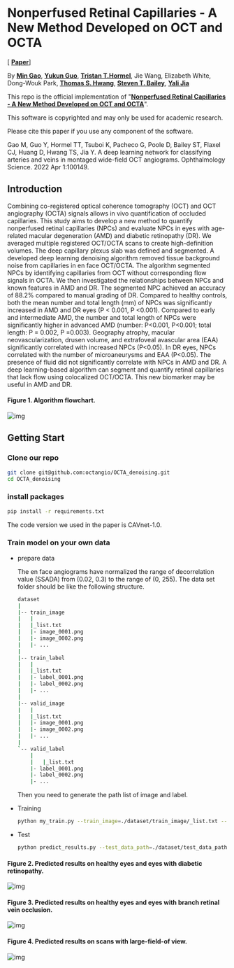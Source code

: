 # Nonperfused Retinal Capillaries - A New Method Developed on OCT and OCTA   

[ [**Paper**](https://www.sciencedirect.com/science/article/pii/S2666914522000380)]

By [**Min Gao**](https://scholar.google.com/citations?user=T1vzVnYAAAAJ&hl=en), [**Yukun Guo**](https://scholar.google.com/citations?user=BCrQPWUAAAAJ&hl=en&oi=sra), [**Tristan T.Hormel**](https://scholar.google.com/citations?user=jdD1rGwAAAAJ&hl=en), Jie Wang, Elizabeth White, Dong-Wouk Park, [**Thomas S. Hwang**](https://www.researchgate.net/profile/Thomas-Hwang-2), [**Steven T. Bailey**](https://www.researchgate.net/profile/Steven-Bailey-10), [**Yali Jia**](https://scholar.google.com/citations?user=hfBY5K8AAAAJ&hl=en&oi=sra)

This repo is the official implementation of "[**Nonperfused Retinal Capillaries - A New Method Developed on OCT and OCTA**](https://www.ophthalmologyscience.org/article/S2666-9145(22)00038-0/fulltext)".

This software is copyrighted and may only be used for academic research.

Please cite this paper if you use any component of the software.

Gao M, Guo Y, Hormel TT, Tsuboi K, Pacheco G, Poole D, Bailey ST, Flaxel CJ, Huang D, Hwang TS, Jia Y. A deep learning network for classifying arteries and veins in montaged wide-field OCT angiograms. Ophthalmology Science. 2022 Apr 1:100149.

## Introduction

Combining co-registered optical coherence tomography (OCT) and OCT angiography (OCTA) signals allows in vivo quantification of occluded capillaries. This study aims to develop a new method to quantify nonperfused retinal capillaries (NPCs) and evaluate NPCs in eyes with age-related macular degeneration (AMD) and diabetic retinopathy (DR). We averaged multiple registered OCT/OCTA scans to create high-definition volumes. The deep capillary plexus slab was defined and segmented. A developed deep learning denoising algorithm removed tissue background noise from capillaries in en face OCT/OCTA. The algorithm segmented NPCs by identifying capillaries from OCT without corresponding flow signals in OCTA. We then investigated the relationships between NPCs and known features in AMD and DR. The segmented NPC achieved an accuracy of 88.2% compared to manual grading of DR. Compared to healthy controls, both the mean number and total length (mm) of NPCs was significantly increased in AMD and DR eyes (P < 0.001, P <0.001). Compared to early and intermediate AMD, the number and total length of NPCs were significantly higher in advanced AMD (number: P<0.001, P<0.001; total length: P = 0.002, P =0.003). Geography atrophy, macular neovascularization, drusen volume, and extrafoveal avascular area (EAA) significantly correlated with increased NPCs (P<0.05). In DR eyes, NPCs correlated with the number of microaneurysms and EAA (P<0.05). The presence of fluid did not significantly correlate with NPCs in AMD and DR. A deep learning-based algorithm can segment and quantify retinal capillaries that lack flow using colocalized OCT/OCTA. This new biomarker may be useful in AMD and DR.

#### Figure 1. Algorithm flowchart.

![img](./Figures/cavnet.jpg)
## Getting Start

### Clone our repo

```bash
git clone git@github.com:octangio/OCTA_denoising.git
cd OCTA_denoising
```

### install packages

  ```bash
  pip install -r requirements.txt
  ```
  The code version we used in the paper is CAVnet-1.0.
### Train model on your own data

- prepare data
  
  The en face angiograms have normalized the range of decorrelation value (SSADA) from (0.02, 0.3) to the range of (0, 255). The data set folder should be like the following structure.

    ```bash
    dataset
    |
    |-- train_image
    |   |
    |   |_list.txt
    |   |- image_0001.png
    |   |- image_0002.png
    |   |- ...
    |
    |-- train_label
    |   |
    |   |_list.txt
    |   |- label_0001.png
    |   |- label_0002.png
    |   |- ...
    |
    |-- valid_image
    |   |
    |   |_list.txt
    |   |- image_0001.png
    |   |- image_0002.png
    |   |- ...
    |
    `-- valid_label
        |
        |   |_list.txt
        |- label_0001.png
        |- label_0002.png
        |- ...
  ```
  Then you need to generate the path list of image and label. 

- Training
  
  ```bash
  python my_train.py --train_image=./dataset/train_image/_list.txt --train_label=./dataset/train_label/_list.txt --batch_size=4 --input_height=320 --input_width=320   
  ```
- Test

  ```bash
  python predict_results.py --test_data_path=./dataset/test_data_path --save_path=./dataset/denoising_output --logdir=./logs/saved_model.hdf5
  ```
 #### Figure 2. Predicted results on healthy eyes and eyes with diabetic retinopathy.

![img](./Figures/results_DR.jpg)

 #### Figure 3. Predicted results on healthy eyes and eyes with branch retinal vein occlusion.

![img](./Figures/BRVO.jpg)

 #### Figure 4. Predicted results on scans with large-field-of view.

![img](./Figures/results_large_field_view.jpg)
